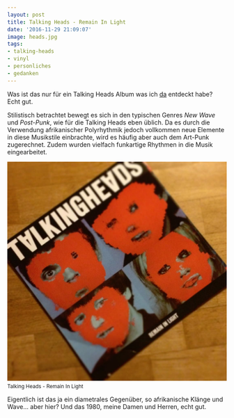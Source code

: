```yaml
---
layout: post
title: Talking Heads - Remain In Light
date: '2016-11-29 21:09:07'
image: heads.jpg
tags:
- talking-heads
- vinyl
- personliches
- gedanken
---
```


Was ist das nur für ein Talking Heads Album was ich [da](/2016/11/27/was-gibt-es-besseres/) entdeckt habe? Echt gut.

Stilistisch betrachtet bewegt es sich in den typischen Genres *New Wave* und *Post-Punk*, wie für die Talking Heads eben üblich. Da es durch die Verwendung afrikanischer Polyrhythmik jedoch vollkommen neue Elemente in diese Musikstile einbrachte, wird es häufig aber auch dem Art-Punk zugerechnet. Zudem wurden vielfach funkartige Rhythmen in die Musik eingearbeitet.

![Talking Heads - Remain In Light](/content/images/2016/11/15056652_1096772417105552_47767685668274176_n.jpg)
<small>Talking Heads - Remain In Light</small>

Eigentlich ist das ja ein diametrales Gegenüber, so afrikanische Klänge und Wave… aber hier? Und das 1980, meine Damen und Herren, echt gut.